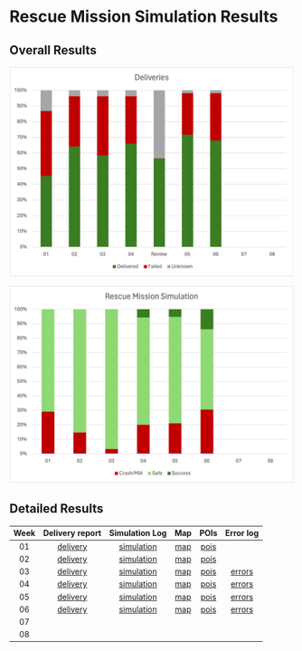 # Rescue Mission Simulation Results

## Overall Results
<div align="center">

![](deliveries.png)

![](simulation.png)

</div>

## Detailed Results

<div align="center">

| Week | Delivery report | Simulation Log | Map | POIs | Error log |
|:----:|:---------------:|:--------------:|:---:|:----:|:----:|
| 01   | [delivery](missions/week_01/delivery_log.txt) | [simulation](missions/week_01/README.md) | [map](missions/week_01/_map.pdf) | [pois](./missions/week_01/_pois.json) |
| 02   | [delivery](missions/week_02/delivery_log.txt) | [simulation](missions/week_02/README.md) | [map](missions/week_02/_map.pdf) | [pois](./missions/week_02/_pois.json) |
| 03   | [delivery](missions/week_03/delivery_log.txt) | [simulation](missions/week_03/README.md) | [map](missions/week_03/_map.pdf) | [pois](./missions/week_03/_pois.json) | [errors](./missions/week_03/_error_log.txt)
| 04 | [delivery](missions/week_04/delivery_log.txt) | [simulation](missions/week_04/README.md) | [map](missions/week_04/_map.pdf) | [pois](./missions/week_04/_pois.json) | [errors](./missions/week_04/_error_log.txt)
| 05 | [delivery](missions/week_05/delivery_log.txt) | [simulation](missions/week_05/README.md) | [map](missions/week_05/_map.pdf) | [pois](./missions/week_05/_pois.json) | [errors](./missions/week_05/_error_log.txt)
| 06 | [delivery](missions/week_06/delivery_log.txt) | [simulation](missions/week_06/README.md) | [map](missions/week_06/_map.pdf) | [pois](./missions/week_06/_pois.json) | [errors](./missions/week_06/_error_log.txt)
| 07 |||||
| 08 |||||

</div>
